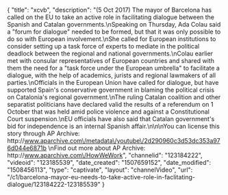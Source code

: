 {
    "title": "xcvb",
    "description": "(5 Oct 2017) The mayor of Barcelona has called on the EU to take an active role in facilitating dialogue between the Spanish and Catalan governments.\nSpeaking on Thursday, Ada Colau said a \"forum for dialogue\" needed to be formed, but that it was only possible to do so with European involvement.\nShe called for European institutions to consider setting up a task force of experts to mediate in the political deadlock between the regional and national governments.\nColau earlier met with consular representatives of European countries and shared with them the need for a \"task force under the European umbrella\" to facilitate a dialogue, with the help of academics, jurists and regional lawmakers of all parties.\nOfficials in the European Union have called for dialogue, but have supported Spain's conservative government in blaming the political crisis on Catalonia's regional government.\nThe ruling Catalan coalition and other separatist politicians have declared valid the results of a referendum on 1 October that was held amid police violence and against a Constitutional Court suspension.\nEU officials have also said that Catalan government's bid for independence is an internal Spanish affair.\n\n\nYou can license this story through AP Archive: http:\/\/www.aparchive.com\/metadata\/youtube\/2d290960c3d53dc353a976d044e6871b \nFind out more about AP Archive: http:\/\/www.aparchive.com\/HowWeWork",
    "channelid": "123184222",
    "videoid": "123185539",
    "date_created": "1507659152",
    "date_modified": "1508456113",
    "type": "captivate",
    "layout": "channelVideo",
    "url": "\/c1\/barcelona-mayor-eu-needs-to-take-active-role-in-faclitating-dialogue\/123184222-123185539"
}